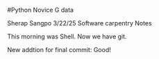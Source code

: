 
#Python Novice G data

Sherap Sangpo
3/22/25
Software carpentry Notes

This morning was Shell.
Now we have git.

New addtion for final commit: Good!
